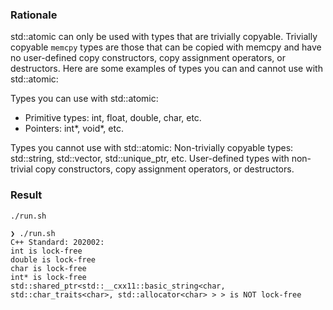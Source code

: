 ### Rationale

std::atomic can only be used with types that are trivially copyable. Trivially copyable `memcpy` types are those that can be copied with memcpy and have no user-defined copy constructors, copy assignment operators, or destructors. Here are some examples of types you can and cannot use with std::atomic:

Types you can use with std::atomic:
* Primitive types: int, float, double, char, etc.
* Pointers: int*, void*, etc.

Types you cannot use with std::atomic:
Non-trivially copyable types: std::string, std::vector, std::unique_ptr, etc.
User-defined types with non-trivial copy constructors, copy assignment operators, or destructors.

### Result

```bash
./run.sh
```

```
❯ ./run.sh
C++ Standard: 202002:
int is lock-free
double is lock-free
char is lock-free
int* is lock-free
std::shared_ptr<std::__cxx11::basic_string<char, std::char_traits<char>, std::allocator<char> > > is NOT lock-free
```